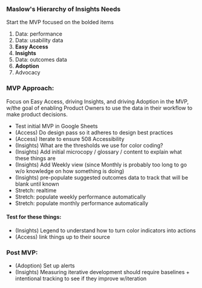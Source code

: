 ### Maslow's Hierarchy of Insights Needs

Start the MVP focused on the bolded items

1. Data: performance
2. Data: usability data
3. **Easy Access**
4. **Insights**
5. Data: outcomes data
6. **Adoption**
7. Advocacy

### MVP Approach:

Focus on Easy Access, driving Insights, and driving Adoption in the MVP, w/the goal of enabling Product Owners to use the data in their workflow to make product decisions.

- Test initial MVP in Google Sheets
- (Access) Do design pass so it adheres to design best practices
- (Access) Iterate to ensure 508 Accessibility
- (Insights) What are the thresholds we use for color coding?
- (Insights) Add initial microcopy / glossary / content to explain what these things are
- (Insights) Add Weekly view (since Monthly is probably too long to go w/o knowledge on how something is doing)
- (Insights) pre-populate suggested outcomes data to track that will be blank until known
- Stretch: realtime
- Stretch: populate weekly performance automatically
- Stretch: populate monthly performance automatically

#### Test for these things:
- (Insights) Legend to understand how to turn color indicators into actions
- (Access) link things up to their source

### Post MVP:
- (Adoption) Set up alerts
- (Insights) Measuring iterative development should require baselines + intentional tracking to see if they improve w/iteration
